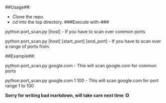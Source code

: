 ##Usage##:
* Clone the repo.
* _cd_ into the top directory.
###Execute with-###
<p>python port_scan.py [host] - If you have to scan over common ports</p>
<p>python port_scan.py [host] [start_port] [end_port] - If you have to scan over a range of ports from.</p>
##Example##:
<p>python port_scan.py google.com - This will scan google.com for common ports</p>
<p>python port_scan.py google.com 1 100 - This will scan google.com for port range 1 to 100</p>

**Sorry for writing bad markdown, will take care next time :D**
